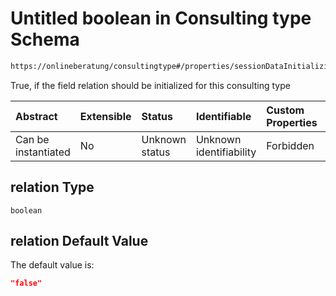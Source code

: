 # Untitled boolean in Consulting type Schema

```txt
https://onlineberatung/consultingtype#/properties/sessionDataInitializing/properties/relation
```

True, if the field relation should be initialized for this consulting type

| Abstract            | Extensible | Status         | Identifiable            | Custom Properties | Additional Properties | Access Restrictions | Defined In                                                           |
| :------------------ | :--------- | :------------- | :---------------------- | :---------------- | :-------------------- | :------------------ | :------------------------------------------------------------------- |
| Can be instantiated | No         | Unknown status | Unknown identifiability | Forbidden         | Allowed               | none                | [consulting-type.json*](consulting-type.json "open original schema") |

## relation Type

`boolean`

## relation Default Value

The default value is:

```json
"false"
```
